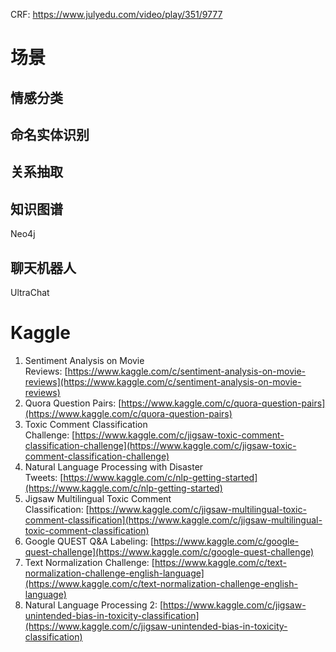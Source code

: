 CRF: https://www.julyedu.com/video/play/351/9777

# 场景

## 情感分类


## 命名实体识别

## 关系抽取

## 知识图谱

Neo4j

## 聊天机器人
UltraChat


# Kaggle

1. Sentiment Analysis on Movie Reviews: [https://www.kaggle.com/c/sentiment-analysis-on-movie-reviews](https://www.kaggle.com/c/sentiment-analysis-on-movie-reviews)
2. Quora Question Pairs: [https://www.kaggle.com/c/quora-question-pairs](https://www.kaggle.com/c/quora-question-pairs)
3. Toxic Comment Classification Challenge: [https://www.kaggle.com/c/jigsaw-toxic-comment-classification-challenge](https://www.kaggle.com/c/jigsaw-toxic-comment-classification-challenge)
4. Natural Language Processing with Disaster Tweets: [https://www.kaggle.com/c/nlp-getting-started](https://www.kaggle.com/c/nlp-getting-started)
5. Jigsaw Multilingual Toxic Comment Classification: [https://www.kaggle.com/c/jigsaw-multilingual-toxic-comment-classification](https://www.kaggle.com/c/jigsaw-multilingual-toxic-comment-classification)
6. Google QUEST Q&A Labeling: [https://www.kaggle.com/c/google-quest-challenge](https://www.kaggle.com/c/google-quest-challenge)
7. Text Normalization Challenge: [https://www.kaggle.com/c/text-normalization-challenge-english-language](https://www.kaggle.com/c/text-normalization-challenge-english-language)
8. Natural Language Processing 2: [https://www.kaggle.com/c/jigsaw-unintended-bias-in-toxicity-classification](https://www.kaggle.com/c/jigsaw-unintended-bias-in-toxicity-classification)



